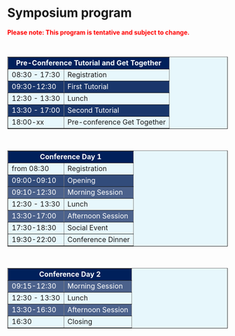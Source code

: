 # Symposium program

<font color="red">**Please note: This program is tentative and subject to change.**</font>

<br>

<table border="1" bgcolor="#e7f7fc" width="100%">
<tbody>
<tr bgcolor="#00205b">
  <td colspan="2">
    <center><font bold="" color="white"><b>Pre-Conference Tutorial and
	  Get Together</b></font></center>
  </td>
</tr>
<tr>
  <td>08:30 - 17:30</td>
  <td>Registration</td>
</tr>
<tr bgcolor="#19366b">
  <td><span style="color: white;">09:30-12:30</span></td>
  <td><span style="color: white;">First Tutorial</span></td>
</tr>
<tr>
  <td>12:30 - 13:30</td>
  <td>Lunch</td>
</tr>
<tr bgcolor="#19366b">
  <td><span style="color: white;">13:30 - 17:00</span></td>
  <td><span style="color: white;">Second Tutorial</span></td>
</tr>
<tr>
  <td>18:00-xx</td>
  <td>Pre-conference Get Together</td>
</tr>
</tbody>
</table>

<br>

<table border="1" bgcolor="#e7f7fc" width="100%">
<tbody>
<tr bgcolor="#00205b">
  <td colspan="2">
    <center><font bold="" color="white"><b>Conference Day 1</b></font></center>
  </td>
</tr>
<tr>
  <td>from 08:30</td>
  <td>Registration</td>
</tr>
<tr bgcolor="#324c7b">
  <td><span style="color: white;">09:00-09:10</span></td>
  <td><span style="color: white;">Opening</span></td>
</tr>      
<tr bgcolor="#4c628c">
  <td><span style="color: white;">09:10-12:30</span></td>
  <td><span style="color: white;">Morning Session</span></td>
</tr>
<tr>
  <td>12:30 - 13:30</td>
  <td>Lunch</td>
</tr>
<tr bgcolor="#4c628c">
  <td><span style="color: white;">13:30-17:00</span></td>
  <td><span style="color: white;">Afternoon Session</span></td>
</tr>

<tr>
  <td>17:30-18:30</td>
  <td>Social Event</td>
</tr>
<tr>
  <td>19:30-22:00</td>
  <td>Conference Dinner</td>
</tr>
</tbody>
</table>

<br>

<table border="1" bgcolor="#e7f7fc" width="100%">
<tbody>
<tr bgcolor="#00205b">
  <td colspan="2">
    <center><font bold="" color="white"><b>Conference Day 2</b></font></center>
  </td>
</tr>
<tr bgcolor="#4c628c">
  <td><span style="color: white;">09:15-12:30</span></td>
  <td><span style="color: white;">Morning Session</span></td>
</tr>
<tr>
  <td>12:30 - 13:30</td>
  <td>Lunch</td>
</tr>
<tr bgcolor="#4c628c">
  <td><span style="color: white;">13:30-16:30</span></td>
  <td><span style="color: white;">Afternoon Session</span></td>
</tr>

<tr>
  <td>16:30</td>
  <td>Closing</td>
</tr>

</tbody>
</table>

